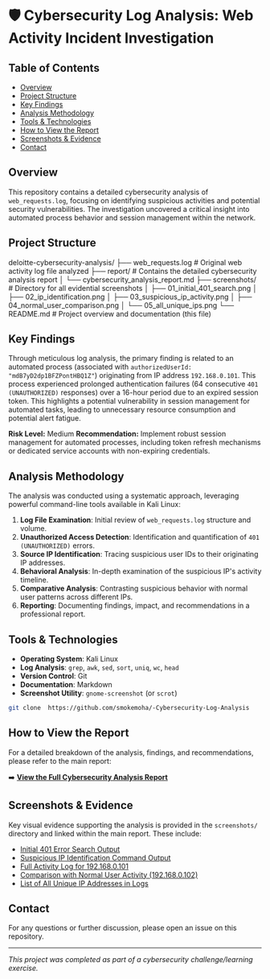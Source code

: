 # 🛡️ Cybersecurity Log Analysis: Web Activity Incident Investigation

## Table of Contents

- [Overview](#overview)
- [Project Structure](#project-structure)
- [Key Findings](#key-findings)
- [Analysis Methodology](#analysis-methodology)
- [Tools & Technologies](#tools--technologies)
- [How to View the Report](#how-to-view-the-report)
- [Screenshots & Evidence](#screenshots--evidence)
- [Contact](#contact)

## Overview

This repository contains a detailed cybersecurity analysis of `web_requests.log`, focusing on identifying suspicious activities and potential security vulnerabilities. The investigation uncovered a critical insight into automated process behavior and session management within the network.

## Project Structure

deloitte-cybersecurity-analysis/
├── web_requests.log # Original web activity log file analyzed
├── report/ # Contains the detailed cybersecurity analysis report
│ └── cybersecurity_analysis_report.md
├── screenshots/ # Directory for all evidential screenshots
│ ├── 01_initial_401_search.png
│ ├── 02_ip_identification.png
│ ├── 03_suspicious_ip_activity.png
│ ├── 04_normal_user_comparison.png
│ └── 05_all_unique_ips.png
└── README.md # Project overview and documentation (this file)

## Key Findings

Through meticulous log analysis, the primary finding is related to an automated process (associated with `authorizedUserId: "mdB7yD2dp1BFZPontHBQ1Z"`) originating from IP address `192.168.0.101`. This process experienced prolonged authentication failures (64 consecutive `401 (UNAUTHORIZED)` responses) over a 16-hour period due to an expired session token. This highlights a potential vulnerability in session management for automated tasks, leading to unnecessary resource consumption and potential alert fatigue.

**Risk Level:** Medium
**Recommendation:** Implement robust session management for automated processes, including token refresh mechanisms or dedicated service accounts with non-expiring credentials.

## Analysis Methodology

The analysis was conducted using a systematic approach, leveraging powerful command-line tools available in Kali Linux:

1.  **Log File Examination**: Initial review of `web_requests.log` structure and volume.
2.  **Unauthorized Access Detection**: Identification and quantification of `401 (UNAUTHORIZED)` errors.
3.  **Source IP Identification**: Tracing suspicious user IDs to their originating IP addresses.
4.  **Behavioral Analysis**: In-depth examination of the suspicious IP's activity timeline.
5.  **Comparative Analysis**: Contrasting suspicious behavior with normal user patterns across different IPs.
6.  **Reporting**: Documenting findings, impact, and recommendations in a professional report.

## Tools & Technologies

- **Operating System**: Kali Linux
- **Log Analysis**: `grep`, `awk`, `sed`, `sort`, `uniq`, `wc`, `head`
- **Version Control**: Git
- **Documentation**: Markdown
- **Screenshot Utility**: `gnome-screenshot` (or `scrot`)

```bash
git clone  https://github.com/smokemoha/-Cybersecurity-Log-Analysis

```

## How to View the Report

For a detailed breakdown of the analysis, findings, and recommendations, please refer to the main report:

➡️ [**View the Full Cybersecurity Analysis Report**](report/cybersecurity_analysis_report.md)

## Screenshots & Evidence

Key visual evidence supporting the analysis is provided in the `screenshots/` directory and linked within the main report. These include:

- [Initial 401 Error Search Output](screenshots/01_initial_401_search.png)
- [Suspicious IP Identification Command Output](screenshots/02_ip_identification.png)
- [Full Activity Log for 192.168.0.101](screenshots/03_suspicious_ip_activity.png)
- [Comparison with Normal User Activity (192.168.0.102)](screenshots/04_normal_user_comparison.png)
- [List of All Unique IP Addresses in Logs](screenshots/05_all_unique_ips.png)

## Contact

For any questions or further discussion, please open an issue on this repository.

---

_This project was completed as part of a cybersecurity challenge/learning exercise._
